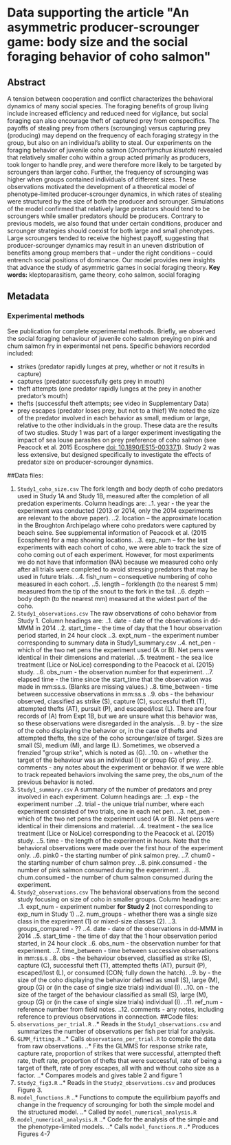 # Data supporting the article "An asymmetric producer-scrounger game: body size and the social foraging behavior of coho salmon"## AbstractA tension between cooperation and conflict characterizes the behavioral dynamics of many social species. The foraging benefits of group living include increased efficiency and reduced need for vigilance, but social foraging can also encourage theft of captured prey from conspecifics. The payoffs of stealing prey from others (scrounging) versus capturing prey (producing) may depend on the frequency of each foraging strategy in the group, but also on an individual’s ability to steal. Our experiments on the foraging behavior of juvenile coho salmon (*Oncorhynchus kisutch*) revealed that relatively smaller coho within a group acted primarily as producers, took longer to handle prey, and were therefore more likely to be targeted by scroungers than larger coho. Further, the frequency of scrounging was higher when groups contained individuals of different sizes. These observations motivated the development of a theoretical model of phenotype-limited producer-scrounger dynamics, in which rates of stealing were structured by the size of both the producer and scrounger. Simulations of the model confirmed that relatively large predators should tend to be scroungers while smaller predators should be producers. Contrary to previous models, we also found that under certain conditions, producer and scrounger strategies should coexist for both large and small phenotypes. Large scroungers tended to receive the highest payoff, suggesting that producer-scrounger dynamics may result in an uneven distribution of benefits among group members that – under the right conditions – could entrench social positions of dominance. Our model provides new insights that advance the study of asymmetric games in social foraging theory.**Key words:** kleptoparasitism, game theory, coho salmon, social foraging## Metadata### Experimental methodsSee publication for complete experimental methods.  Briefly, we observed the social foraging behaviour of juvenile coho salmon preying on pink and chum salmon fry in experimental net pens. Specific behaviors recorded included:* strikes (predator rapidly lunges at prey, whether or not it results in capture)* captures (predator successfully gets prey in mouth)* theft attempts (one predator rapidly lunges at the prey in another predator’s mouth)* thefts (successful theft attempts; see video in Supplementary Data)* prey escapes (predator loses prey, but not to a thief)We noted the size of the predator involved in each behavior as small, medium or large, relative to the other individuals in the group. These data are the results of two studies. Study 1 was part of a larger experiment investigating the impact of sea louse parasites on prey preference of coho salmon (see Peacock et al. 2015 Ecosphere [doi: 10.1890/ES15-00337.1](http://www.esajournals.org/doi/full/10.1890/ES15-00337.1)). Study 2 was less extensive, but designed specifically to investigate the effects of predator size on producer-scrounger dynamics.##Data files:1. `Study1_coho_size.csv`The fork length and body depth of coho predators used in Study 1A and Study 1B, measured after the completion of all predation experiments. Column headings are:..1. year - the year the experiment was conducted (2013 or 2014, only the 2014 experiments are relevant to the above paper)...2. location – the approximate location in the Broughton Archipelago where coho predators were captured by beach seine. See supplemental information of Peacock et al. (2015 Ecosphere) for a map showing locations...3. exp_num – for the last experiments with each cohort of coho, we were able to track the size of coho coming out of each experiment.  However, for most experiments we do not have that information (NA) because we measured coho only after all trials were completed to avoid stressing predators that may be used in future trials...4. fish_num – consequetive numbering of coho measured in each cohort...5. length – forklength (to the nearest 5 mm) measured from the tip of the snout to the fork in the tail...6. depth – body depth (to the nearest mm) measured at the widest part of the coho.2. `Study1_observations.csv`The raw observations of coho behavior from Study 1. Column headings are:..1. date - date of the observations in dd-MMM in 2014..2. start_time - the time of day that the 1 hour observation period started, in 24 hour clock..3. expt_num - the experiment number corresponding to summary data in Study1_summary.csv..4. net_pen - which of the two net pens the experiment used (A or B). Net pens were identical in their dimensions and material...5. treatment - the sea lice treatment (Lice or NoLice) corresponding to the Peacock et al. (2015) study...6. obs_num - the observation number for that experiment...7. elapsed time - the time since the start_time that the observation was made in mm:ss.s. (Blanks are missing values.)..8. time_between - time between successive observations in mm:ss.s..9. obs - the behaviour observed, classified as strike (S), capture (C), successful theft (T), attempted thefts (AT), pursuit (P), and escaped/lost (L). There are four records of (A) from Expt 1B, but we are unsure what this behavior was, so these observations were disregarded in the analysis...9. by - the size of the coho displaying the behavior or, in the case of thefts and attempted thefts, the size of the coho scrounger/size of target. Sizes are small (S), medium (M), and large (L). Sometimes, we observed a frenzied "group strike", which is noted as (G)...10. on - whether the target of the behaviour was an individual (I) or group (G) of prey...12. comments - any notes about the experiment or behavior. If we were able to track repeated behaviors involving the same prey, the obs_num of the previous behavior is noted.3. `Study1_summary.csv`A summary of the number of predators and prey involved in each experiment. Column headings are:..1. exp - the experiment number..2. trial - the unique trial number, where each experiment consisted of two trials, one in each net pen...3. net_pen - which of the two net pens the experiment used (A or B). Net pens were identical in their dimensions and material...4. treatment - the sea lice treatment (Lice or NoLice) corresponding to the Peacock et al. (2015) study...5. time - the length of the experiment in hours.  Note that the behavioral observations were made over the first hour of the experiment only...6. pink0 - the starting number of pink salmon prey...7. chum0 - the starting number of chum salmon prey...8. pink.consumed - the number of pink salmon consumed during the experiment...8. chum.consumed - the number of chum salmon consumed during the experiment.4. `Study2_observations.csv`The behavioral observations from the second study focusing on size of coho in smaller groups. Column headings are:..1. expt_num - experiment number **for Study 2** (not corresponding to exp_num in Study 1)..2. num_groups - whether there was a single size class in the experiment (1) or mixed-size classes (2)...3. groups_compared - ??..4. date - date of the observations in dd-MMM in 2014..5. start_time - the time of day that the 1 hour observation period started, in 24 hour clock..6. obs_num - the observation number for that experiment...7. time_between - time between successive observations in mm:ss.s..8. obs - the behaviour observed, classified as strike (S), capture (C), successful theft (T), attempted thefts (AT), pursuit (P), escaped/lost (L), or consumed (CON; fully down the hatch)...9. by - the size of the coho displaying the behavior defined as small (S), large (M), group (G) or (in the case of single size trials) individual (I)...10. on - the size of the target of the behaviour classified as small (S), large (M), group (G) or (in the case of single size trials) individual (I)...11. ref_num - reference number from field notes...12. comments - any notes, including reference to previous observations in connection.##Code files:1. `observations_per_trial.R`..* Reads in the `Study1_observations.csv` and summarizes the number of observations per fish per trial for analysis.2. `GLMM_fitting.R`..* Calls `observations_per_trial.R` to compile the data from raw observations...* Fits the GLMMS for response strike rate, capture rate, proportion of strikes that were successful, attempted theft rate, theft rate, proportion of thefts that were successful, rate of being a target of theft, rate of prey escapes, all with and without coho size as a factor...* Compares models and gives table 2 and figure 13. `Study2_fig3.R`..* Reads in the `Study2_observations.csv` and produces Figure 3.4. `model_functions.R`..* Functions to compute the equilirbium payoffs and change in the frequency of scrounging for both the simple model and the structured model...* Called by `model_numerical_analysis.R`5. `model_numerical_analysis.R`..* Code for the analysis of the simple and the phenotype-limited models...* Calls `model_functions.R`..* Produces Figures 4-7